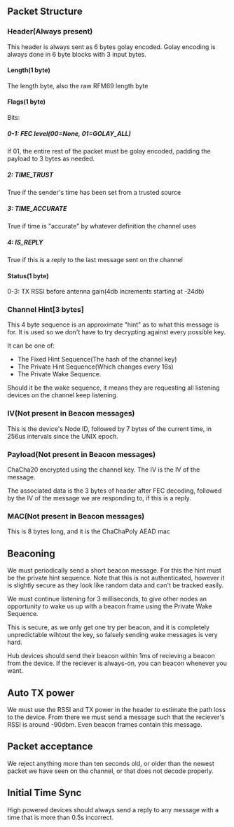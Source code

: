 
## Packet Structure


### Header(Always present)

This header is always sent as 6 bytes golay encoded. Golay encoding is always done in 6 byte blocks with 3 input bytes.

#### Length(1 byte)
The length byte, also the raw RFM69 length byte

#### Flags(1 byte)
Bits:
##### 0-1: FEC level(00=None, 01=GOLAY_ALL)
If 01, the entire rest of the packet must be golay encoded, padding the payload to 3 bytes as needed.

##### 2: TIME_TRUST
True if the sender's time has been set from a trusted source
##### 3: TIME_ACCURATE
True if time is "accurate" by whatever definition the channel uses
##### 4: IS_REPLY
True if this is a reply to the last message sent on the channel

#### Status(1 byte)
0-3: TX RSSI before antenna gain(4db increments starting at -24db)

### Channel Hint[3 bytes]

This 4 byte sequence is an approximate "hint" as to what this message is for.
It is used so we don't have to try decrypting against every possible key.

It can be one of:

* The Fixed Hint Sequence(The hash of the channel key)
* The Private Hint Sequence(Which changes every 16s)
* The Private Wake Sequence.

Should it be the wake sequence, it means they are requesting all listening devices on the channel keep listening.


### IV(Not present in Beacon messages)
This is the device's Node ID, followed by 7 bytes of the current time, in 256us intervals since the UNIX epoch.




### Payload(Not present in Beacon messages)
ChaCha20 encrypted using the channel key. The IV is the IV of the message.

The associated data is the 3 bytes of header after FEC decoding, followed by the IV of the message we are responding to, if this is
a reply.



### MAC(Not present in Beacon messages)
This is 8 bytes long, and it is the ChaChaPoly AEAD mac


## Beaconing

We must periodically send a short beacon message. For this the hint must be the private hint sequence. Note that this is not authenticated, however it is slightly secure as they look like random data and can't be tracked easily.

We must continue listening for 3 milliseconds, to give other nodes an opportunity to wake us up with a beacon frame using the Private Wake Sequence.

This is secure, as we only get one try per beacon, and it is completely unpredictable wihtout the key, so falsely sending wake messages is very hard.

Hub devices should send their beacon within 1ms of recieving a beacon from the device. If the reciever is always-on, you can beacon whenever you want.



## Auto TX power

We must use the RSSI and TX power in the header to estimate the path loss to the device. From there we must send a message such that the reciever's RSSI is around -90dbm. Even beacon frames contain this message.


## Packet acceptance

We reject anything more than ten seconds old, or older than the newest packet we have seen on the channel, or that does not decode properly.

## Initial Time Sync

High powered devices should always send a reply to any message with a time that is more than 0.5s incorrect. 
